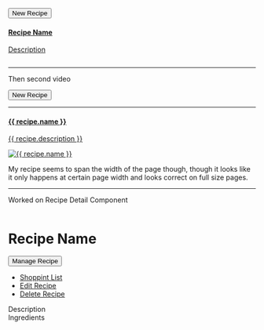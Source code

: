 <div class="row">
  <div class="col-xs-12">
    <button class="btn btn-success">New Recipe</button>
  </div>
</div>
<div class="row">
  <div class="col-xs-12">
    <a href="#" 
    class="list-group-item clearfix" 
    *ngFor="let recipe of recipes">
      <div class="pull-left">
        <h4 class="list-group-item-heading">Recipe Name</h4>
        <p class="list-group-item-text">Description</p>
      </div>
      <span class="pull-right">
        <img src="" alt="" class="img-responsive" style="max-height: 50px" />
      </span>
    </a>
    <app-recipe-item></app-recipe-item>
  </div>
</div>

---

Then second video

<div class="row">
  <div class="col-xs-12">
    <button class="btn btn-success">New Recipe</button>
  </div>
</div>
<hr />
<div class="row">
  <div class="col-xs-12">
    <a href="#" class="list-group-item clearfix" *ngFor="let recipe of recipes">
      <div class="pull-left">
        <h4 class="list-group-item-heading">{{ recipe.name }}</h4>
        <p class="list-group-item-text">{{ recipe.description }}</p>
      </div>
      <span class="pull-right">
        <img
          src="{{ recipe.imagePath }}"
          alt="{{ recipe.name }}"
          class="img-responsive"
          style="max-height: 50px"
        />
      </span>
    </a>
    <app-recipe-item></app-recipe-item>
  </div>
</div>

My recipe seems to span the width of the page though, though it looks like it only happens at certain page width and looks correct on full size pages.

---

Worked on Recipe Detail Component

<div class="row">
  <div class="col-xs-12">
    <img src="" alt="" class="img-responsive" />
  </div>
</div>
<div class="row">
  <div class="col-xs-12">
    <h1>Recipe Name</h1>
  </div>
</div>
<div class="row">
  <div class="col-xs-12">
    <div class="btn-group">
      <button type="button" class="btn btn-primary dropdown-toggle">
        Manage Recipe <span class="caret"></span>
      </button>
      <ul class="dropdown-menu">
        <li><a href="#">Shoppint List</a></li>
        <li><a href="#">Edit Recipe</a></li>
        <li><a href="#">Delete Recipe</a></li>
      </ul>
    </div>
  </div>
</div>
<div class="row">
  <div class="col-xs-12">Description</div>
</div>
<div class="row"><div class="col-xs-12">Ingredients</div></div>
